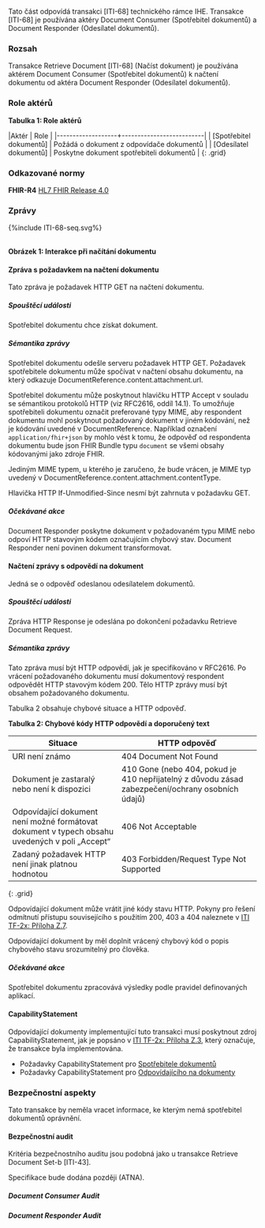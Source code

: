 Tato část odpovídá transakci [ITI-68] technického rámce IHE. Transakce [ITI-68] je používána aktéry Document Consumer (Spotřebitel dokumentů) a Document Responder (Odesílatel dokumentů).

### Rozsah

Transakce Retrieve Document [ITI-68] (Načíst dokument) je používána aktérem Document Consumer (Spotřebitel dokumentů) k načtení dokumentu od aktéra Document Responder (Odesílatel dokumentů).

### Role aktérů

**Tabulka 1: Role aktérů**

|Aktér | Role |
|-------------------+--------------------------|
| [Spotřebitel dokumentů]    | Požádá o dokument z odpovídače dokumentů |
| [Odesílatel dokumentů] | Poskytne dokument spotřebiteli dokumentů |
{: .grid}

### Odkazované normy

**FHIR-R4** [HL7 FHIR Release 4.0](http://www.hl7.org/FHIR/R4)

### Zprávy

<div>
{%include ITI-68-seq.svg%}
</div>

<br clear="all">

**Obrázek 1: Interakce při načítání dokumentu**

#### Zpráva s požadavkem na načtení dokumentu

Tato zpráva je požadavek HTTP GET na načtení dokumentu. 

##### Spouštěcí události

Spotřebitel dokumentu chce získat dokument. 

##### Sémantika zprávy

Spotřebitel dokumentu odešle serveru požadavek HTTP GET. Požadavek spotřebitele dokumentu může spočívat v načtení obsahu dokumentu, na který odkazuje DocumentReference.content.attachment.url. 

Spotřebitel dokumentu může poskytnout hlavičku HTTP Accept v souladu se sémantikou protokolů HTTP (viz RFC2616, oddíl 14.1).  To umožňuje spotřebiteli dokumentu označit preferované typy MIME, aby respondent dokumentu mohl poskytnout požadovaný dokument v jiném kódování, než je kódování uvedené v DocumentReference. Například označení `application/fhir+json` by mohlo vést k tomu, že odpověď od respondenta dokumentu bude json FHIR Bundle typu `document` se všemi obsahy kódovanými jako zdroje FHIR.

Jediným MIME typem, u kterého je zaručeno, že bude vrácen, je MIME typ uvedený v DocumentReference.content.attachment.contentType.

Hlavička HTTP If-Unmodified-Since nesmí být zahrnuta v požadavku GET.

##### Očekávané akce

Document Responder poskytne dokument v požadovaném typu MIME nebo odpoví HTTP stavovým kódem označujícím chybový stav. Document Responder není povinen dokument transformovat.

#### Načtení zprávy s odpovědí na dokument

Jedná se o odpověď odeslanou odesílatelem dokumentů. 

##### Spouštěcí události

Zpráva HTTP Response je odeslána po dokončení požadavku Retrieve Document Request. 

##### Sémantika zprávy

Tato zpráva musí být HTTP odpovědí, jak je specifikováno v RFC2616. Po vrácení požadovaného dokumentu musí dokumentový respondent odpovědět HTTP stavovým kódem 200. Tělo HTTP zprávy musí být obsahem požadovaného dokumentu.

Tabulka 2 obsahuje chybové situace a HTTP odpověď.

**Tabulka 2: Chybové kódy HTTP odpovědí a doporučený text**

|Situace    | HTTP odpověď |
|-----------|---------------|
|URI není známo    | 404 Document Not Found |
|Dokument je zastaralý nebo není k dispozici    | 410 Gone (nebo 404, pokud je 410 nepřijatelný z důvodu zásad zabezpečení/ochrany osobních údajů) |
|Odpovídající dokument není možné formátovat dokument v typech obsahu uvedených v poli „Accept“    | 406 Not Acceptable |
|Zadaný požadavek HTTP není jinak platnou hodnotou    | 403 Forbidden/Request Type Not Supported |
{: .grid}

Odpovídající dokument může vrátit jiné kódy stavu HTTP. Pokyny pro řešení odmítnutí přístupu souvisejícího s použitím 200, 403 a 404 naleznete v [ITI TF-2x: Příloha Z.7](https://profiles.ihe.net/ITI/TF/Volume2/ch-Z.html#z.8-mobile-security-considerations).

Odpovídající dokument by měl doplnit vrácený chybový kód o popis chybového stavu srozumitelný pro člověka.

##### Očekávané akce

Spotřebitel dokumentu zpracovává výsledky podle pravidel definovaných aplikací.

#### CapabilityStatement

Odpovídající dokumenty implementující tuto transakci musí poskytnout zdroj CapabilityStatement, jak je popsáno v [ITI TF-2x: Příloha Z.3](https://profiles.ihe.net/ITI/TF/Volume2/ch-Z.html#z.3-capabilitystatement-resource), který označuje, že transakce byla implementována. 
- Požadavky CapabilityStatement pro [Spotřebitele dokumentů](CapabilityStatement-CZ-MHD-DocumentConsumer.html)
- Požadavky CapabilityStatement pro [Odpovídajícího na dokumenty](CapabilityStatement-CZ-MHD-DocumentResponder.html)

### Bezpečnostní aspekty

Tato transakce by neměla vracet informace, ke kterým nemá spotřebitel dokumentů oprávnění. 

#### Bezpečnostní audit

Kritéria bezpečnostního auditu jsou podobná jako u transakce Retrieve Document Set-b [ITI-43].

Specifikace bude dodána později (ATNA).

##### Document Consumer Audit



##### Document Responder Audit

